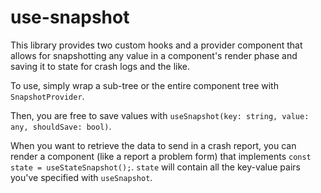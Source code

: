 # use-snapshot

This library provides two custom hooks and a provider component that allows for snapshotting any value in a component's render phase and saving it to state for crash logs and the like.

To use, simply wrap a sub-tree or the entire component tree with `SnapshotProvider`.

Then, you are free to save values with `useSnapshot(key: string, value: any, shouldSave: bool)`.

When you want to retrieve the data to send in a crash report, you can render a component (like a report a problem form) that implements `const state = useStateSnapshot();`. `state` will contain all the key-value pairs you've specified with `useSnapshot`.

